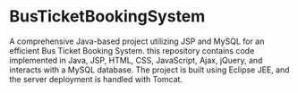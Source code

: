 # BusTicketBookingSystem
A comprehensive Java-based project utilizing JSP and MySQL for an efficient Bus Ticket Booking System. this repository contains code implemented in Java, JSP, HTML, CSS, JavaScript, Ajax, jQuery, and interacts with a MySQL database. The project is built using Eclipse JEE, and the server deployment is handled with Tomcat.
